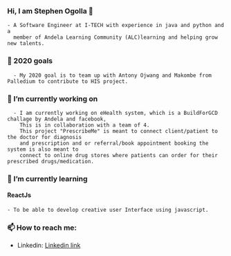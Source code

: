 ### Hi, I am Stephen Ogolla 👋
    - A Software Engineer at I-TECH with experience in java and python and a 
      member of Andela Learning Community (ALC)learning and helping grow new talents.
### 🎯 2020 goals
      - My 2020 goal is to team up with Antony Ojwang and Makombe from Palledium to contribute to HIS project.

### 🔭 I’m currently working on 
      - I am currently working on eHealth system, which is a BuildForGCD challage by Andela and facebook, 
        This is in collaboration with a team of 4.
        This project "PrescribeMe" is meant to connect client/patient to the doctor for diagnosis 
        and prescription and or referral/book appointment booking the system is also meant to 
        connect to online drug stores where patients can order for their prescribed drugs/medication.

 ### 🌱 I’m currently learning 
 #### ReactJs
    - To be able to develop creative user Interface using javascript. 

### 📫 How to reach me:
* Linkedin: [Linkedin link](https://www.linkedin.com/in/stephen-ogolla-78471790)

